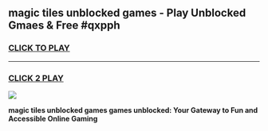 
## magic tiles unblocked games - Play Unblocked Gmaes & Free #qxpph
<h3>
<a href="https://news.freeplayer.one?title=magic_tiles_unblocked_games&ref=24F">CLICK TO PLAY</a></h3>
<hr>

<h3>
<a href="https://news.freeplayer.one?title=magic_tiles_unblocked_games&ref=24F">CLICK 2 PLAY</a>
  
</h3>

<a href="https://news.freeplayer.one?title=magic_tiles_unblocked_games&ref=24F/"><img src="https://clearcache.store/games.png"></a>


**magic tiles unblocked games games unblocked: Your Gateway to Fun and Accessible Online Gaming**
